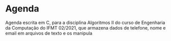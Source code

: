 # Agenda
Agenda escrita em C, para a disciplina Algoritmos II 
do curso de Engenharia da Computação do IFMT 02/2021,
que armazena dados de telefone, nome e email em arquivos de texto e os manipula

